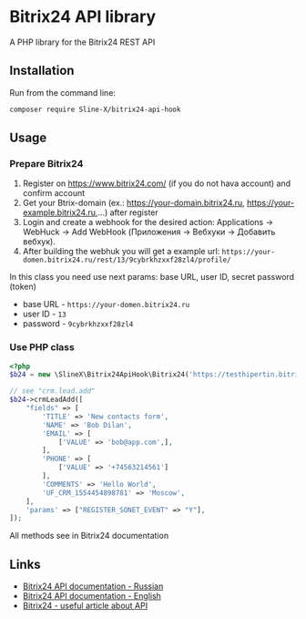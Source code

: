# Bitrix24 API library

A PHP library for the Bitrix24 REST API

## Installation

Run from the command line:

```bash
composer require Sline-X/bitrix24-api-hook
```

## Usage

### Prepare Bitrix24
1. Register on https://www.bitrix24.com/ (if you do not hava account) and confirm account
2. Get your Btrix-domain (ex.: https://your-domain.bitrix24.ru, https://your-example.bitrix24.ru,...) after register
3. Login and create a webhook for the desired action: Applications → WebHuck → Add WebHook (Приложения → Вебхуки → Добавить вебхук).
4. After building the webhuk you will get a example url: `https://your-domen.bitrix24.ru/rest/13/9cybrkhzxxf28zl4/profile/`

In this class you need use next params: base URL, user ID, secret password (token)
- base URL - `https://your-domen.bitrix24.ru` 
- user ID - `13`
- password - `9cybrkhzxxf28zl4`

### Use PHP class
```php
<?php
$b24 = new \SlineX\Bitrix24ApiHook\Bitrix24('https://testhipertin.bitrix24.ru', 13, '9cybrkhzxxf28zl4');

// see "crm.lead.add"
$b24->crmLeadAdd([
	"fields" => [
		'TITLE' => 'New contacts form',
		'NAME' => 'Bob Dilan',
		'EMAIL' => [
			['VALUE' => 'bob@app.com',],
		],
		'PHONE' => [
			['VALUE' => '+74563214561']
		],
		'COMMENTS' => 'Hello World',
		'UF_CRM_1554454898781' => 'Moscow',
	],
	'params' => ["REGISTER_SONET_EVENT" => "Y"],
]);
```
All methods see in Bitrix24 documentation

## Links
- [Bitrix24 API documentation - Russian](http://dev.1c-bitrix.ru/rest_help/)
- [Bitrix24 API documentation - English](https://training.bitrix24.com/rest_help/)
- [Bitrix24 - useful article about API](https://gettotop.ru/crm/bitrix24-lidy-s-sajta-avtomaticheskoe-sozdanie-lidov/#-24)